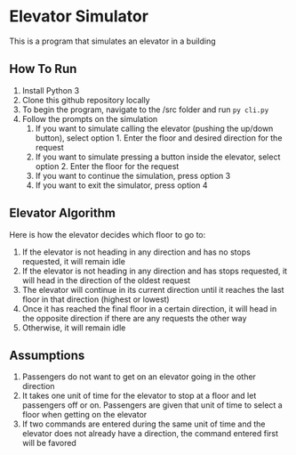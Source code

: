 # Elevator Simulator
This is a program that simulates an elevator in a building

## How To Run
1. Install Python 3
2. Clone this github repository locally
3. To begin the program, navigate to the /src folder and run `py cli.py`
4. Follow the prompts on the simulation
    1. If you want to simulate calling the elevator (pushing the up/down button), select option 1. Enter the floor and desired direction for the request
    2. If you want to simulate pressing a button inside the elevator, select option 2. Enter the floor for the request
    3. If you want to continue the simulation, press option 3
    4. If you want to exit the simulator, press option 4

## Elevator Algorithm
Here is how the elevator decides which floor to go to:
1. If the elevator is not heading in any direction and has no stops requested, it will remain idle
2. If the elevator is not heading in any direction and has stops requested, it will head in the direction of the oldest request
3. The elevator will continue in its current direction until it reaches the last floor in that direction (highest or lowest)
4. Once it has reached the final floor in a certain direction, it will head in the opposite direction if there are any requests the other way
5. Otherwise, it will remain idle

## Assumptions
1. Passengers do not want to get on an elevator going in the other direction
2. It takes one unit of time for the elevator to stop at a floor and let passengers off or on. Passengers are given that unit of time to select a floor when getting on the elevator
3. If two commands are entered during the same unit of time and the elevator does not already have a direction, the command entered first will be favored 
